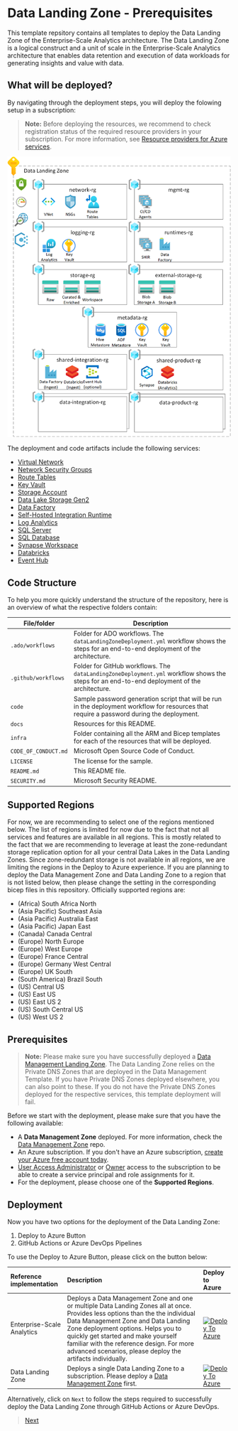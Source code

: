 # Data Landing Zone - Prerequisites

This template repsitory contains all templates to deploy the Data Landing Zone of the Enterprise-Scale Analytics architecture. The Data Landing Zone is a logical construct and a unit of scale in the Enterprise-Scale Analytics architecture that enables data retention and execution of data workloads for generating insights and value with data.

## What will be deployed?

By navigating through the deployment steps, you will deploy the folowing setup in a subscription:

> **Note:** Before deploying the resources, we recommend to check registration status of the required resource providers in your subscription. For more information, see [Resource providers for Azure services](https://docs.microsoft.com/azure/azure-resource-manager/management/resource-providers-and-types).

![Data Landing Zone](/docs/images/DataLandingZone.png)

The deployment and code artifacts include the following services:

- [Virtual Network](https://docs.microsoft.com/azure/virtual-network/virtual-networks-overview)
- [Network Security Groups](https://docs.microsoft.com/azure/virtual-network/network-security-groups-overview)
- [Route Tables](https://docs.microsoft.com/azure/virtual-network/virtual-networks-udr-overview)
- [Key Vault](https://docs.microsoft.com/azure/key-vault/general)
- [Storage Account](https://docs.microsoft.com/azure/storage/common/storage-account-overview)
- [Data Lake Storage Gen2](https://docs.microsoft.com/azure/storage/blobs/data-lake-storage-introduction)
- [Data Factory](https://docs.microsoft.com/azure/data-factory/)
- [Self-Hosted Integration Runtime](https://docs.microsoft.com/azure/data-factory/create-self-hosted-integration-runtime)
- [Log Analytics](https://docs.microsoft.com/azure/azure-monitor/learn/quick-create-workspace)
- [SQL Server](https://docs.microsoft.com/sql/sql-server/?view=sql-server-ver15)
- [SQL Database](https://docs.microsoft.com/azure/azure-sql/database/)
- [Synapse Workspace](https://docs.microsoft.com/azure/synapse-analytics/)
- [Databricks](https://docs.microsoft.com/azure/databricks/)
- [Event Hub](https://docs.microsoft.com/azure/event-hubs/)

## Code Structure

To help you more quickly understand the structure of the repository, here is an overview of what the respective folders contain:

| File/folder                   | Description                                |
| ----------------------------- | ------------------------------------------ |
| `.ado/workflows`              | Folder for ADO workflows. The `dataLandingZoneDeployment.yml` workflow shows the steps for an end-to-end deployment of the architecture. |
| `.github/workflows`           | Folder for GitHub workflows. The `dataLandingZoneDeployment.yml` workflow shows the steps for an end-to-end deployment of the architecture. |
| `code`                        | Sample password generation script that will be run in the deployment workflow for resources that require a password during the deployment. |
| `docs`                        | Resources for this README.                 |
| `infra`                       | Folder containing all the ARM and Bicep templates for each of the resources that will be deployed. |
| `CODE_OF_CONDUCT.md`          | Microsoft Open Source Code of Conduct.     |
| `LICENSE`                     | The license for the sample.                |
| `README.md`                   | This README file.                          |
| `SECURITY.md`                 | Microsoft Security README.                 |

## Supported Regions

For now, we are recommending to select one of the regions mentioned below. The list of regions is limited for now due to the fact that not all services and features are available in all regions. This is mostly related to the fact that we are recommending to leverage at least the zone-redundant storage replication option for all your central Data Lakes in the Data Landing Zones. Since zone-redundant storage is not available in all regions, we are limiting the regions in the Deploy to Azure experience. If you are planning to deploy the Data Management Zone and Data Landing Zone to a region that is not listed below, then please change the setting in the corresponding bicep files in this repository. Officially supported regions are:

- (Africa) South Africa North
- (Asia Pacific) Southeast Asia
- (Asia Pacific) Australia East
- (Asia Pacific) Japan East
- (Canada) Canada Central
- (Europe) North Europe
- (Europe) West Europe
- (Europe) France Central
- (Europe) Germany West Central
- (Europe) UK South
- (South America) Brazil South
- (US) Central US
- (US) East US
- (US) East US 2
- (US) South Central US
- (US) West US 2

## Prerequisites

> **Note:** Please make sure you have successfully deployed a [Data Management Landing Zone](https://github.com/Azure/data-management-zone). The Data Landing Zone relies on the Private DNS Zones that are deployed in the Data Management Template. If you have Private DNS Zones deployed elsewhere, you can also point to these. If you do not have the Private DNS Zones deployed for the respective services, this template deployment will fail.

Before we start with the deployment, please make sure that you have the following available:

- A **Data Management Zone** deployed. For more information, check the [Data Management Zone](https://github.com/Azure/data-management-zone) repo.
- An Azure subscription. If you don't have an Azure subscription, [create your Azure free account today](https://azure.microsoft.com/free/).
- [User Access Administrator](https://docs.microsoft.com/azure/role-based-access-control/built-in-roles#user-access-administrator) or [Owner](https://docs.microsoft.com/azure/role-based-access-control/built-in-roles#owner) access to the subscription to be able to create a service principal and role assignments for it.
- For the deployment, please choose one of the **Supported Regions**.

## Deployment

Now you have two options for the deployment of the Data Landing Zone:

1. Deploy to Azure Button
2. GitHub Actions or Azure DevOps Pipelines

To use the Deploy to Azure Button, please click on the button below:

| Reference implementation   | Description | Deploy to Azure |
|:---------------------------|:------------|:----------------|
| Enterprise-Scale Analytics | Deploys a Data Management Zone and one or multiple Data Landing Zones all at once. Provides less options than the the individual Data Management Zone and Data Landing Zone deployment options. Helps you to quickly get started and make yourself familiar with the reference design. For more advanced scenarios, please deploy the artifacts individually. |[![Deploy To Azure](https://aka.ms/deploytoazurebutton)](https://portal.azure.com/#blade/Microsoft_Azure_CreateUIDef/CustomDeploymentBlade/uri/https%3A%2F%2Fraw.githubusercontent.com%2FAzure%2Fdata-management-zone%2Fmain%2Fdocs%2Freference%2FenterpriseScaleAnalytics.json/uiFormDefinitionUri/https%3A%2F%2Fraw.githubusercontent.com%2FAzure%2Fdata-management-zone%2Fmain%2Fdocs%2Freference%2Fportal.enterpriseScaleAnalytics.json) |
| Data Landing Zone          | Deploys a single Data Landing Zone to a subscription. Please deploy a [Data Management Zone](https://github.com/Azure/data-management-zone) first. |[![Deploy To Azure](https://aka.ms/deploytoazurebutton)](https://portal.azure.com/#blade/Microsoft_Azure_CreateUIDef/CustomDeploymentBlade/uri/https%3A%2F%2Fraw.githubusercontent.com%2FAzure%2Fdata-landing-zone%2Fmain%2Finfra%2Fmain.json/uiFormDefinitionUri/https%3A%2F%2Fraw.githubusercontent.com%2FAzure%2Fdata-landing-zone%2Fmain%2Fdocs%2Freference%2Fportal.dataLandingZone.json) |

Alternatively, click on `Next` to follow the steps required to successfully deploy the Data Landing Zone through GitHub Actions or Azure DevOps.

>[Next](/docs/EnterpriseScaleAnalytics-CreateRepository.md)
